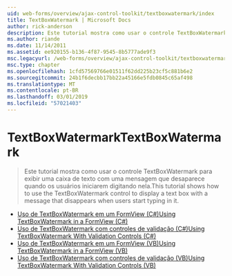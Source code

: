 ```yaml
---
uid: web-forms/overview/ajax-control-toolkit/textboxwatermark/index
title: TextBoxWatermark | Microsoft Docs
author: rick-anderson
description: Este tutorial mostra como usar o controle TextBoxWatermark para exibir uma caixa de texto com uma mensagem que desaparece quando os usuários iniciarem digitando nela.
ms.author: riande
ms.date: 11/14/2011
ms.assetid: ee920155-b136-4f87-9545-8b5777ade9f3
msc.legacyurl: /web-forms/overview/ajax-control-toolkit/textboxwatermark
msc.type: chapter
ms.openlocfilehash: 1cfd57569766e01511f62dd225b23cf5c881b6e2
ms.sourcegitcommit: 24b1f6decbb17bb22a45166e5fdb0845c65af498
ms.translationtype: MT
ms.contentlocale: pt-BR
ms.lasthandoff: 03/01/2019
ms.locfileid: "57021403"
---
```

<a name="textboxwatermark"></a><span data-ttu-id="dbaa0-103">TextBoxWatermark</span><span class="sxs-lookup"><span data-stu-id="dbaa0-103">TextBoxWatermark</span></span>
====================
> <span data-ttu-id="dbaa0-104">Este tutorial mostra como usar o controle TextBoxWatermark para exibir uma caixa de texto com uma mensagem que desaparece quando os usuários iniciarem digitando nela.</span><span class="sxs-lookup"><span data-stu-id="dbaa0-104">This tutorial shows how to use the TextBoxWatermark control to display a text box with a message that disappears when users start typing in it.</span></span>


- [<span data-ttu-id="dbaa0-105">Uso de TextBoxWatermark em um FormView (C#)</span><span class="sxs-lookup"><span data-stu-id="dbaa0-105">Using TextBoxWatermark in a FormView (C#)</span></span>](using-textboxwatermark-in-a-formview-cs.md)
- [<span data-ttu-id="dbaa0-106">Uso de TextBoxWatermark com controles de validação (C#)</span><span class="sxs-lookup"><span data-stu-id="dbaa0-106">Using TextBoxWatermark With Validation Controls (C#)</span></span>](using-textboxwatermark-with-validation-controls-cs.md)
- [<span data-ttu-id="dbaa0-107">Uso de TextBoxWatermark em um FormView (VB)</span><span class="sxs-lookup"><span data-stu-id="dbaa0-107">Using TextBoxWatermark in a FormView (VB)</span></span>](using-textboxwatermark-in-a-formview-vb.md)
- [<span data-ttu-id="dbaa0-108">Uso de TextBoxWatermark com controles de validação (VB)</span><span class="sxs-lookup"><span data-stu-id="dbaa0-108">Using TextBoxWatermark With Validation Controls (VB)</span></span>](using-textboxwatermark-with-validation-controls-vb.md)

